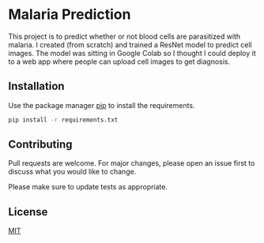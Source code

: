 # Malaria Prediction
This project is to predict whether or not blood cells are parasitized with malaria. I created (from scratch) and trained a ResNet model to predict cell images. The model was sitting in Google Colab so I thought I could deploy it to a web app where people can upload cell images to get diagnosis. 

## Installation

Use the package manager [pip](https://pip.pypa.io/en/stable/) to install the requirements.

```bash
pip install -r requirements.txt 
```


## Contributing
Pull requests are welcome. For major changes, please open an issue first to discuss what you would like to change.

Please make sure to update tests as appropriate.

## License
[MIT](https://choosealicense.com/licenses/mit/)